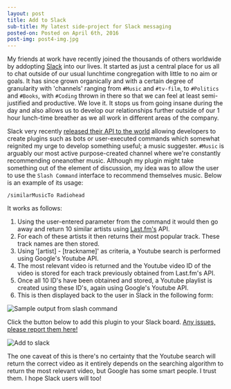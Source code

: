 ```yaml
---
layout: post
title: Add to Slack
sub-title: My latest side-project for Slack messaging
posted-on: Posted on April 6th, 2016
post-img: post4-img.jpg
---
```

My friends at work have recently joined the thousands of others worldwide by addopting [Slack](http://slack.com/) into our lives. It started as just a central place for us all to chat outside of our usual lunchtime congregation with little to no aim or goals. It has since grown organically and with a certain degree of granularity with 'channels' ranging from `#Music` and `#tv-film`, to `#Politics` and `#Books`, with `#Coding` thrown in there so that we can feel at least semi-justified and productive. We love it. It stops us from going insane during the day and also allows us to develop our relationships further outside of our 1 hour lunch-time breather as we all work in different areas of the company.

Slack very recently [released their API to the world](https://medium.com/slack-developer-blog/launch-platform-114754258b91#.pga6j29ov) allowing developers to create plugins such as bots or user-executed commands which somewhat reignited my urge to develop something useful; a music suggester. `#Music` is arguably our most active purpose-created channel where we're constantly recommending oneanother music. Although my plugin might take something out of the element of discussion, my idea was to allow the user to use the `Slash Command` interface to recommend themselves music. Below is an example of its usage:

    /similarMusicTo Radiohead
    
It works as follows:

1. Using the user-entered parameter from the command it would then go away and return 10 similar artists using [Last.fm's](http://last.fm) API.
2. For each of these artists it then returns their most popular track. These track names are then stored.
3. Using '[artist] - [trackname]' as criteria, a Youtube search is performed using Google's Youtube API. 
4. The most relevant video is returned and the Youtube video ID of the video is stored for each track previously obtained from Last.fm's API.
5. Once all 10 ID's have been obtained and stored, a Youtube playlist is created using these ID's, again using Google's Youtube API.
6. This is then displayed back to the user in Slack in the following form:

![Sample output from slash command](http://i.imgur.com/mq17th9.png "Sample output from slash command")

Click the button below to add this plugin to your Slack board. 
[Any issues, please report them here!](https://github.com/Smittey/Slack-apps/issues)

![Add to slack](https://get.slack.help/hc/en-us/article_attachments/202794997/add_to_slack.png "Add to slack")




The one caveat of this is there's no certainty that the Youtube search will return the correct video as it entirely depends on the searching algorithm to return the most relevant video, but Google has some smart people. I trust them. I hope Slack users will too!
